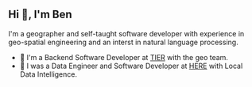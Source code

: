 ## Hi 👋, I'm Ben

I'm a geographer and self-taught software developer with experience
in geo-spatial engineering and an interst in natural language processing.

- 🛴  I'm a Backend Software Developer at [TIER](https://tier.app/) with the geo team.
- 🚙  I was a Data Engineer and Software Developer at [HERE](https://here.com) with Local Data Intelligence.
